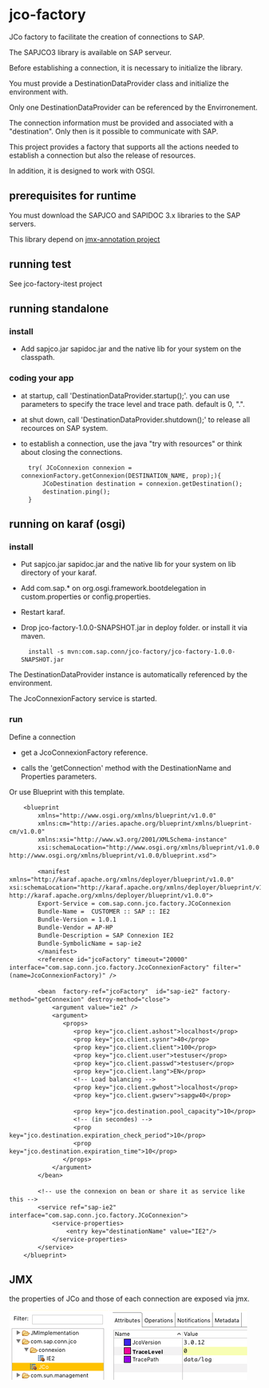 # jco-factory
JCo factory to facilitate the creation of connections to SAP.

The SAPJCO3 library is available on SAP serveur.

Before establishing a connection, it is necessary to initialize the library.

You must provide a DestinationDataProvider class and initialize the environment with.

Only one DestinationDataProvider can be referenced by the Envirronement.


The connection information must be provided and associated with a "destination". Only then is it possible to communicate with SAP.

This project provides a factory that supports all the actions needed to establish a connection but also the release of resources.

In addition, it is designed to work with OSGI.

## prerequisites for runtime
You must download the SAPJCO and SAPIDOC 3.x libraries to the SAP servers.

This library depend on [jmx-annotation project](https://github.com/sekaijin/jmx-annotation)

## running test
See jco-factory-itest project

## running standalone

### install

- Add sapjco.jar sapidoc.jar and the native lib for your system on the classpath.

### coding your app

- at startup, call 'DestinationDataProvider.startup();'. you can use parameters to specify the trace level and trace path. default is 0, ".".

- at shut down, call 'DestinationDataProvider.shutdown();' to release all recources on SAP system.

- to establish a connection, use the java "try with resources" or think about closing the connections.

		try( JCoConnexion connexion = connexionFactory.getConnexion(DESTINATION_NAME, prop);){
			JCoDestination destination = connexion.getDestination();
			destination.ping();
		}


## running on karaf (osgi)

### install

- Put sapjco.jar sapidoc.jar and the native lib for your system on lib directory of your karaf.

- Add com.sap.* on org.osgi.framework.bootdelegation in custom.properties or config.properties.

- Restart karaf.

- Drop jco-factory-1.0.0-SNAPSHOT.jar in deploy folder. or install it via maven.

		install -s mvn:com.sap.conn/jco-factory/jco-factory-1.0.0-SNAPSHOT.jar
		
The DestinationDataProvider instance is automatically referenced by the environment.

The JcoConnexionFactory service is started.

### run
Define a connection

- get a JcoConnexionFactory reference.

- calls the 'getConnection' method with the DestinationName and Properties parameters.

Or use Blueprint with this template.

		<blueprint
			xmlns="http://www.osgi.org/xmlns/blueprint/v1.0.0"
			xmlns:cm="http://aries.apache.org/blueprint/xmlns/blueprint-cm/v1.0.0"
			xmlns:xsi="http://www.w3.org/2001/XMLSchema-instance"
			xsi:schemaLocation="http://www.osgi.org/xmlns/blueprint/v1.0.0 http://www.osgi.org/xmlns/blueprint/v1.0.0/blueprint.xsd">

			<manifest xmlns="http://karaf.apache.org/xmlns/deployer/blueprint/v1.0.0" xsi:schemaLocation="http://karaf.apache.org/xmlns/deployer/blueprint/v1.0.0 http://karaf.apache.org/xmlns/deployer/blueprint/v1.0.0">
			Export-Service = com.sap.conn.jco.factory.JCoConnexion
			Bundle-Name =  CUSTOMER :: SAP :: IE2
			Bundle-Version = 1.0.1
			Bundle-Vendor = AP-HP
			Bundle-Description = SAP Connexion IE2
			Bundle-SymbolicName = sap-ie2
			</manifest>
			<reference id="jcoFactory" timeout="20000" interface="com.sap.conn.jco.factory.JcoConnexionFactory" filter="(name=JcoConnexionFactory)" />

			<bean  factory-ref="jcoFactory"  id="sap-ie2" factory-method="getConnexion" destroy-method="close">
				<argument value="ie2" />
				<argument>
				   <props>
					  <prop key="jco.client.ashost">localhost</prop>
					  <prop key="jco.client.sysnr">40</prop>
					  <prop key="jco.client.client">100</prop>
					  <prop key="jco.client.user">testuser</prop>
					  <prop key="jco.client.passwd">testuser</prop>
					  <prop key="jco.client.lang">EN</prop>
					  <!-- Load balancing -->
					  <prop key="jco.client.gwhost">localhost</prop>
					  <prop key="jco.client.gwserv">sapgw40</prop>

					  <prop key="jco.destination.pool_capacity">10</prop>
					  <!-- (in secondes) -->
					  <prop key="jco.destination.expiration_check_period">10</prop>
					  <prop key="jco.destination.expiration_time">10</prop>
				   </props>
				</argument>
			</bean>

			<!-- use the connexion on bean or share it as service like this -->
			<service ref="sap-ie2" interface="com.sap.conn.jco.factory.JCoConnexion">
				<service-properties>
					<entry key="destinationName" value="IE2"/>
				</service-properties>
			</service>
		</blueprint>

## JMX

the properties of JCo and those of each connection are exposed via jmx.

<img src="https://github.com/sekaijin/jco-factory/blob/master/jco-factory/src/main/doc/images/jmx.png?raw=true" />

